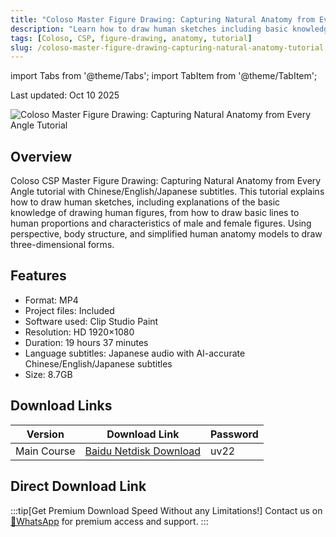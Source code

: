 ```yaml
---
title: "Coloso Master Figure Drawing: Capturing Natural Anatomy from Every Angle Tutorial"
description: "Learn how to draw human sketches including basic knowledge of drawing human figures, from basic lines to human proportions and characteristics of male and female figures."
tags: [Coloso, CSP, figure-drawing, anatomy, tutorial]
slug: /coloso-master-figure-drawing-capturing-natural-anatomy-tutorial
---
```


import Tabs from '@theme/Tabs';
import TabItem from '@theme/TabItem';

Last updated: Oct 10 2025

![Coloso Master Figure Drawing: Capturing Natural Anatomy from Every Angle Tutorial](https://www.gfxcamp.com/wp-content/uploads/2025/10/Master-Figure-Drawing-Capturing-Natural-Anatomy-from-Every-Angle.jpg)

## Overview

Coloso CSP Master Figure Drawing: Capturing Natural Anatomy from Every Angle tutorial with Chinese/English/Japanese subtitles. This tutorial explains how to draw human sketches, including explanations of the basic knowledge of drawing human figures, from how to draw basic lines to human proportions and characteristics of male and female figures. Using perspective, body structure, and simplified human anatomy models to draw three-dimensional forms.

## Features

- Format: MP4
- Project files: Included
- Software used: Clip Studio Paint
- Resolution: HD 1920×1080
- Duration: 19 hours 37 minutes
- Language subtitles: Japanese audio with AI-accurate Chinese/English/Japanese subtitles
- Size: 8.7GB

## Download Links

| Version | Download Link | Password |
|--------|---------------|----------|
| Main Course | [Baidu Netdisk Download](https://pan.baidu.com/s/1XnrYZanixyiaOT2oKq2lDA?pwd=uv22) | uv22 |

## Direct Download Link
:::tip[Get Premium Download Speed Without any Limitations!]
Contact us on [💬WhatsApp](https://wa.me/+8613237610083) for premium  access and support.
:::